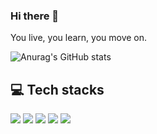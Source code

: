 
### Hi there 👋
You live, you learn, you move on.

![Anurag's GitHub stats](https://github-readme-stats.vercel.app/api?username=ShimDongseup&show_icons=true&theme=transparent)

## 💻 Tech stacks
<img src="https://img.shields.io/badge/JavaScript-323330?style=for-the-badge&logo=javascript&logoColor=F7DF1E"/> <img src="https://img.shields.io/badge/React-323330?style=for-the-badge&logo=React&logoColor=1572B6"/> <img src="https://img.shields.io/badge/HTML5-323330?style=for-the-badge&logo=html5&logoColor=E34F26"/> <img src="https://img.shields.io/badge/CSS3-323330?style=for-the-badge&logo=css3&logoColor=1572B6"/> 
<img src="https://img.shields.io/badge/Adobe%20Illustrator-323330?style=for-the-badge&logo=adobe%20illustrator&logoColor=FF9A00"/>



